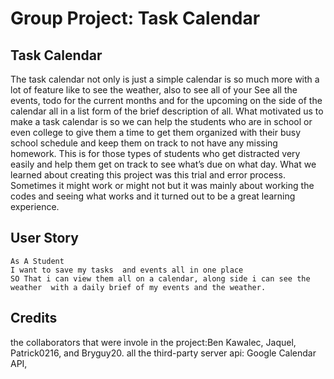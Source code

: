 # Group Project: Task Calendar  

## Task Calendar 

The task calendar not only is just a simple calendar is so much more with a lot of feature like to see the weather, also to see all of your See all the events, todo for the current months and for the upcoming on the side of the calendar all in a list form of the brief description of all. What motivated us to make a task calendar is so we can help the students who are in school or even college to give them a time to get them organized with their busy school schedule  and keep them on track to not have any missing homework. This is for those types of students who get distracted very easily and help them get on track to see what’s due on what day. What we learned about creating this project was this trial and error process. Sometimes it might work or might not but it was mainly about working the codes and seeing what works and it turned out to be a great learning experience.


## User Story 

````
As A Student
I want to save my tasks  and events all in one place
SO That i can view them all on a calendar, along side i can see the weather  with a daily brief of my events and the weather.
```` 

## Credits
 the collaborators that were invole in the project:Ben Kawalec, Jaquel, Patrick0216, and Bryguy20.
 all the third-party server api: Google Calendar API, 
